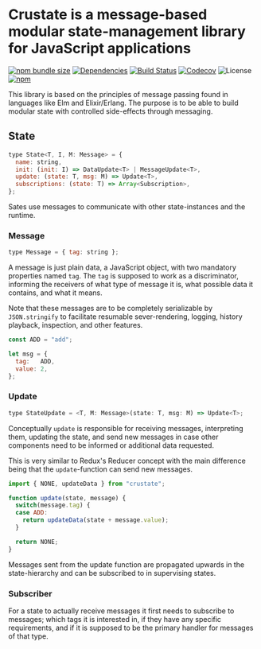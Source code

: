 # Crustate is a message-based modular state-management library for JavaScript applications

[![npm bundle size](https://img.shields.io/bundlephobia/minzip/crustate.svg)](https://bundlephobia.com/result?p=crustate)
[![Dependencies](https://img.shields.io/david/m4rw3r/crustate.svg)](https://www.npmjs.com/package/crustate)
[![Build Status](https://travis-ci.org/m4rw3r/crustate.svg?branch=master)](https://travis-ci.org/m4rw3r/crustate)
[![Codecov](https://img.shields.io/codecov/c/gh/m4rw3r/crustate.svg)](https://codecov.io/gh/m4rw3r/crustate)
![License](https://img.shields.io/npm/l/crustate.svg)
[![npm](https://img.shields.io/npm/v/crustate.svg)](https://www.npmjs.com/package/crustate)

This library is based on the principles of message passing found in languages
like Elm and Elixir/Erlang. The purpose is to be able to build modular state
with controlled side-effects through messaging.

## State

```javascript
type State<T, I, M: Message> = {
  name: string,
  init: (init: I) => DataUpdate<T> | MessageUpdate<T>,
  update: (state: T, msg: M) => Update<T>,
  subscriptions: (state: T) => Array<Subscription>,
};
```

Sates use messages to communicate with other state-instances and the runtime.

### Message

```javascript
type Message = { tag: string };
```

A message is just plain data, a JavaScript object, with two mandatory properties
named `tag`. The `tag` is supposed to work as a discriminator, informing the
receivers of what type of message it is, what possible data it contains, and
what it means.

Note that these messages are to be completely serializable by `JSON.stringify`
to facilitate resumable sever-rendering, logging, history playback, inspection,
and other features.

```javascript
const ADD = "add";

let msg = {
  tag:   ADD,
  value: 2,
};
```

### Update

```javascript
type StateUpdate = <T, M: Message>(state: T, msg: M) => Update<T>;
```

Conceptually `update` is responsible for receiving messages, interpreting
them, updating the state, and send new messages in case other components need
to be informed or additional data requested.

This is very similar to Redux's Reducer concept with the main difference
being that the `update`-function can send new messages.

```javascript
import { NONE, updateData } from "crustate";

function update(state, message) {
  switch(message.tag) {
  case ADD:
    return updateData(state + message.value);
  }

  return NONE;
}
```

Messages sent from the update function are propagated upwards in the
state-hierarchy and can be subscribed to in supervising states.

### Subscriber

For a state to actually receive messages it first needs to subscribe to
messages; which tags it is interested in, if they have any specific
requirements, and if it is supposed to be the primary handler for messages
of that type.
